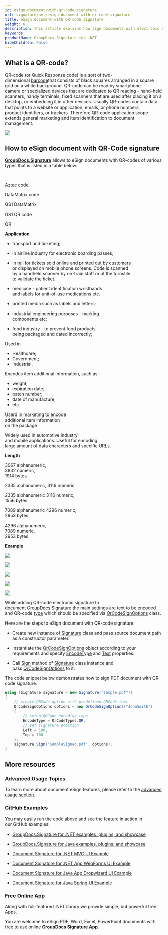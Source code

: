 ```yaml
---
id: esign-document-with-qr-code-signature
url: signature/net/esign-document-with-qr-code-signature
title: eSign document with QR-code signature
weight: 6
description: This article explains how sign documents with electronic signature as QR-code on document page with GroupDocs.Signature API.
keywords: 
productName: GroupDocs.Signature for .NET
hideChildren: False
---
```

## What is a QR-code?

QR-code (or Quick Response code) is a sort of two-dimensional [barcode](https://wiki.lisbon.dynabic.com/display/signature/eSign+document+with+Barcode+signature#eSigndocumentwithBarcodesignature-WhatisaBarcode?)that consists of black squares arranged in a square grid on a white background. QR-code can be read by smartphone camera or specialized devices that are dedicated to QR reading - hand-held scanners, handy terminals, fixed scanners that are used after placing it on a desktop, or embedding it in other devices. Usually QR-codes contain data that points to a website or application, emails, or phone numbers, product identifiers, or trackers. Therefore QR-code application scope extends general marketing and item identification to document management.

![](https://wiki.lisbon.dynabic.com/download/thumbnails/29426708/QR%20Code%202.png?version=1&modificationDate=1581412288000&api=v2)

## How to eSign document with QR-Code signature 

[**GroupDocs.Signature**](https://products.groupdocs.com/signature/net) allows to eSign documents with QR-codes of various types that is listed in a table below. 

 

Aztec code

DataMatrix code

GS1 DataMatrix 

GS1 QR code 

QR

**Application**

*   transport and ticketing;
*   in airline industry for electronic boarding passes;  
    
*   in rail for tickets sold online and printed out by customers  
    or displayed on mobile phone screens. Code is scanned  
    by a handheld scanner by on-train staff or at the turnstile  
    to validate the ticket.
*   medicine - patient identification wristbands  
    and labels for unit-of-use medications etc.

*   printed media such as labels and letters;
*   industrial engineering purposes - marking  
    components etc;  
    
*   food industry - to prevent food products  
    being packaged and dated incorrectly;

Used in

*   Healthcare;
*   Government;
*   Industrial.

Encodes item additional information, such as:

*   weight;
*   expiration date;
*   batch number;
*   date of manufacture;
*   etc.

Userd in marketing to encode  
additional item information  
on the package

Widely used in automotive industry  
and mobile applications. Useful for encoding  
large amount of data characters and specific URLs.

**Length**

3067 alphanumeric,  
3832 numeric,  
1914 bytes

2335 alphanumeric, 3116 numeric

2335 alphanumeric 3116 numeric,  
1556 bytes

7089 alphanumeric 4296 numeric,  
2953 bytes

4296 alphanumeric,  
7089 numeric,  
2953 bytes

**Example**

![](https://wiki.lisbon.dynabic.com/download/thumbnails/29426708/Aztec.png?version=1&modificationDate=1581415722000&api=v2)

![](https://wiki.lisbon.dynabic.com/download/thumbnails/29426708/DataMatrix.png?version=1&modificationDate=1581416613000&api=v2)

![](https://wiki.lisbon.dynabic.com/download/thumbnails/29426708/GS1%20DataMatrix.png?version=1&modificationDate=1581419522000&api=v2)

![](https://wiki.lisbon.dynabic.com/download/thumbnails/29426708/GS1%20QR.png?version=1&modificationDate=1581419623000&api=v2)

![](https://wiki.lisbon.dynabic.com/download/thumbnails/29426708/QR%20Code%202.png?version=1&modificationDate=1581412288000&api=v2)

While adding QR-code electronic signature to document GroupDocs.Signature the main settings are text to be encoded and QR-code [type](https://apireference.groupdocs.com/net/signature/groupdocs.signature.domain/qrcodetypes/fields/index) which should be specified via [QrCodeSignOptions](https://apireference.groupdocs.com/net/signature/groupdocs.signature.options/qrcodesignoptions) class.   

Here are the steps to eSign document with QR-code signature:

*   Create new instance of [Signature](https://apireference.groupdocs.com/net/signature/groupdocs.signature/signature) class and pass source document path as a constructor parameter.
    
*   Instantiate the [QrCodeSignOptions](https://apireference.groupdocs.com/net/signature/groupdocs.signature.options/qrcodesignoptions) object according to your requirements and specify [EncodeType](https://apireference.groupdocs.com/net/signature/groupdocs.signature.options/qrcodesignoptions/properties/encodetype) and [Text](https://apireference.groupdocs.com/net/signature/groupdocs.signature.options/textsignoptions/properties/text) properties.
    
*   Call [Sign](https://apireference.groupdocs.com/net/signature/groupdocs.signature/signature/methods/sign) method of [Signature](https://apireference.groupdocs.com/net/signature/groupdocs.signature/signature) class instance and pass [QrCodeSignOptions](https://apireference.groupdocs.com/net/signature/groupdocs.signature.options/qrcodesignoptions) to it.
    

The code snippet below demonstrates how to sign PDF document with QR-code signature.

```csharp
using (Signature signature = new Signature("sample.pdf"))
{
    // create QRCode option with predefined QRCode text
    QrCodeSignOptions options = new QrCodeSignOptions("JohnSmith")
    {
        // setup QRCode encoding type
        EncodeType = QrCodeTypes.QR,
        // set signature position
        Left = 100,
        Top = 100
    };
    signature.Sign("SampleSigned.pdf", options);
}
```

## More resources

### Advanced Usage Topics

To learn more about document eSign features, please refer to the [advanced usage section](Advanced%2Busage.html).

### GitHub Examples 

You may easily run the code above and see the feature in action in our GitHub examples:

*   [GroupDocs.Signature for .NET examples, plugins, and showcase](https://github.com/groupdocs-signature/GroupDocs.Signature-for-.NET)
    
*   [GroupDocs.Signature for Java examples, plugins, and showcase](https://github.com/groupdocs-signature/GroupDocs.Signature-for-Java)
    
*   [Document Signature for .NET MVC UI Example](https://github.com/groupdocs-signature/GroupDocs.Signature-for-.NET-MVC) 
    
*   [Document Signature for .NET App WebForms UI Example](https://github.com/groupdocs-signature/GroupDocs.Signature-for-.NET-WebForms)
    
*   [Document Signature for Java App Dropwizard UI Example](https://github.com/groupdocs-signature/GroupDocs.Signature-for-Java-Dropwizard)
    
*   [Document Signature for Java Spring UI Example](https://github.com/groupdocs-signature/GroupDocs.Signature-for-Java-Spring)
    

### Free Online App 

Along with full-featured .NET library we provide simple, but powerful free Apps.

You are welcome to eSign PDF, Word, Excel, PowerPoint documents with free to use online **[GroupDocs Signature App](https://products.groupdocs.app/signature)**.
